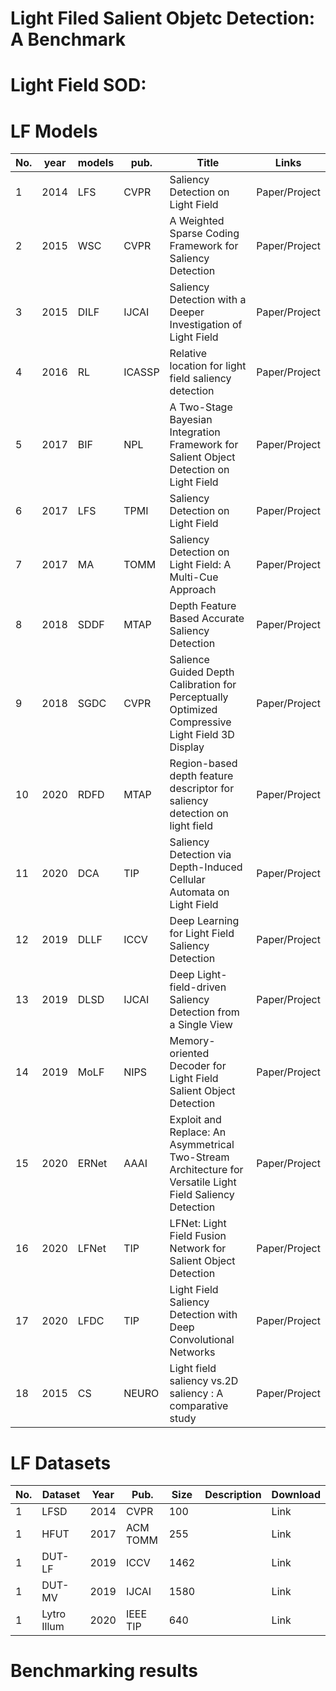 # Light Filed Salient Objetc Detection: A Benchmark

# Light Field SOD:
# LF Models
| No.  | year | models | pub.   | Title                                                        | Links         |
| ---- | ---- | ------ | ------ | ------------------------------------------------------------ | ------------- |
| 1    | 2014 | LFS    | CVPR   | Saliency Detection on Light Field                            | Paper/Project |
| 2    | 2015 | WSC    | CVPR   | A Weighted Sparse Coding Framework for Saliency Detection    | Paper/Project |
| 3    | 2015 | DILF   | IJCAI  | Saliency Detection with a Deeper Investigation of Light Field | Paper/Project |
| 4    | 2016 | RL     | ICASSP | Relative location for light field saliency detection         | Paper/Project |
| 5    | 2017 | BIF    | NPL    | A Two-Stage Bayesian Integration Framework for Salient Object  Detection on Light Field | Paper/Project |
| 6    | 2017 | LFS    | TPMI   | Saliency Detection on Light Field                            | Paper/Project |
| 7    | 2017 | MA     | TOMM   | Saliency Detection on Light Field: A Multi-Cue Approach      | Paper/Project |
| 8    | 2018 | SDDF   | MTAP   | Depth Feature Based Accurate Saliency Detection              | Paper/Project |
| 9    | 2018 | SGDC   | CVPR   | Salience Guided Depth Calibration for Perceptually Optimized  Compressive Light Field 3D Display | Paper/Project |
| 10   | 2020 | RDFD   | MTAP   | Region-based depth feature descriptor for saliency detection  on light field | Paper/Project |
| 11   | 2020 | DCA    | TIP    | Saliency Detection via Depth-Induced Cellular Automata on  Light Field | Paper/Project |
| 12   | 2019 | DLLF   | ICCV   | Deep Learning for Light Field Saliency Detection             | Paper/Project |
| 13   | 2019 | DLSD   | IJCAI  | Deep Light-field-driven Saliency Detection from a Single View | Paper/Project |
| 14   | 2019 | MoLF   | NIPS   | Memory-oriented Decoder for Light Field Salient Object  Detection | Paper/Project |
| 15   | 2020 | ERNet  | AAAI   | Exploit and Replace: An Asymmetrical Two-Stream Architecture  for Versatile Light Field Saliency Detection | Paper/Project |
| 16   | 2020 | LFNet  | TIP    | LFNet: Light Field Fusion Network for Salient Object Detection | Paper/Project |
| 17   | 2020 | LFDC   | TIP    | Light Field Saliency Detection with Deep Convolutional  Networks | Paper/Project |
| 18   | 2015 | CS     | NEURO  | Light field saliency vs.2D saliency : A comparative study    | Paper/Project |
# LF Datasets
| No.  | Dataset     | Year | Pub.     | Size | Description | Download |
| ---- | ----------- | ---- | -------- | ---- | ----------- | -------- |
| 1    | LFSD        | 2014 | CVPR     | 100  |             | Link     |
| 1    | HFUT        | 2017 | ACM TOMM | 255  |             | Link     |
| 1    | DUT-LF      | 2019 | ICCV     | 1462 |             | Link     |
| 1    | DUT-MV      | 2019 | IJCAI    | 1580 |             | Link     |
| 1    | Lytro Illum | 2020 | IEEE TIP | 640  |             | Link     |


# Benchmarking results

